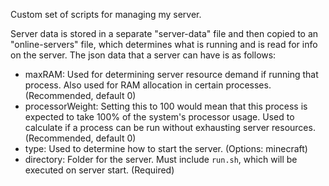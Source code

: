 
Custom set of scripts for managing my server.

Server data is stored in a separate "server-data" file and then copied to an "online-servers" file, which determines what is running and is read for info on the server. The json data that a server can have is as follows:
- maxRAM: Used for determining server resource demand if running that process. Also used for RAM allocation in certain processes. (Recommended, default 0)
- processorWeight: Setting this to 100 would mean that this process is expected to take 100% of the system's processor usage. Used to calculate if a process can be run without exhausting server resources. (Recommended, default 0)
- type: Used to determine how to start the server. (Options: minecraft)
- directory: Folder for the server. Must include `run.sh`, which will be executed on server start. (Required)
